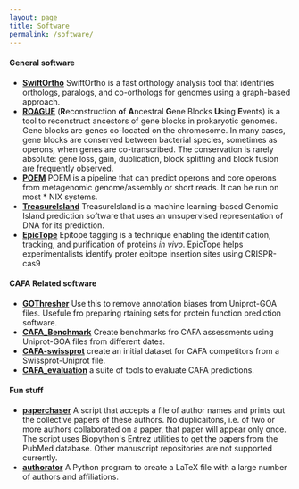 ```yaml
---
layout: page
title: Software
permalink: /software/
---
```


#### General software

+ [**SwiftOrtho**](https://github.com/FriedbergLab/SwiftOrtho) SwiftOrtho is a fast orthology analysis tool that identifies orthologs, paralogs, and co-orthologs for genomes using a graph-based approach.
+ [**ROAGUE**](https://github.com/FriedbergLab/Ancestral-Blocks-Reconstruction)  (**R**econstruction **o**f **A**ncestral **G**ene Blocks **U**sing **E**vents) is a tool to reconstruct ancestors of gene blocks in prokaryotic genomes. Gene blocks are genes co-located on the chromosome. In many cases, gene blocks are conserved between bacterial species, sometimes as operons, when genes are co-transcribed. The conservation is rarely absolute: gene loss, gain, duplication, block splitting and block fusion are frequently observed.
+ [**POEM**](https://github.com/FriedbergLab/POEM) POEM is a pipeline that can predict operons and core operons from metagenomic genome/assembly or short reads. It can be run on most * NIX systems.
+ [**TreasureIsland**](https://github.com/FriedbergLab/GenomicIslandPrediction) TreasureIsland is a machine learning-based Genomic Island prediction software that uses an unsupervised representation of DNA for its prediction.
+ [**EpicTope**](https://github.com/FriedbergLab/Epictope) Epitope tagging is a technique enabling the identification, tracking, and purification of proteins _in vivo_. EpicTope helps experimentalists identify proter epitope insertion sites using CRISPR-cas9  

#### CAFA Related software
+ [**GOThresher**](https://github.com/FriedbergLab/GOThresher) Use this to remove annotation biases from Uniprot-GOA files. Usefule fro preparing rtaining sets for protein function prediction software.
+ [**CAFA_Benchmark**](https://github.com/CAFA-Challenge/CAFA_benchmark) Create benchmarks fro CAFA assessments using Uniprot-GOA files from different dates.
+ [**CAFA-swissprot**](https://github.com/CAFA-Challenge/cafa-swissprot) create an initial dataset for CAFA competitors from a Swissprot-Uniprot file.
+ [**CAFA_evaluation**](https://github.com/CAFA-Challenge/CAFA_evaluation) a suite of tools to evaluate CAFA predictions.

#### Fun stuff
+ [**paperchaser**](https://github.com/idoerg/paperchaser) A script that accepts a file of author names and prints out the collective papers of these authors. No duplicaitons, i.e. of two or more authors collaborated on a paper, that paper will appear only once. The script uses Biopython's Entrez utilities to get the papers from the PubMed database. Other manuscript repositories are not supported currently.
+ [**authorator**](https://github.com/idoerg/authorator) A Python program to create a LaTeX file with a large number of authors and affiliations.
